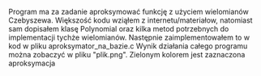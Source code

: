 Program ma za zadanie aproksymować funkcję z użyciem wielomianów Czebyszewa. 
Większość kodu wziąłem z internetu/materiałow, natomiast sam dopisałem klasę Polynomial oraz kilka metod potrzebnych do implementacji tychże wielomianów. 
Następnie zaimplementowałem to w kod w pliku aproksymator_na_bazie.c
Wynik działania całego programu można zobaczyć w pliku "plik.png". Zielonym kolorem jest zaznaczona aproksymacja
